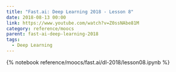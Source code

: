 ```yaml
---
title: "Fast.ai: Deep Learning 2018 - Lesson 8"
date: 2018-08-13 00:00
link: https://www.youtube.com/watch?v=Z0ssNAbe81M
category: reference/moocs
parent: fast-ai-deep-learning-2018
tags:
  - Deep Learning
---
```


{% notebook reference/moocs/fast.ai/dl-2018/lesson08.ipynb %}
